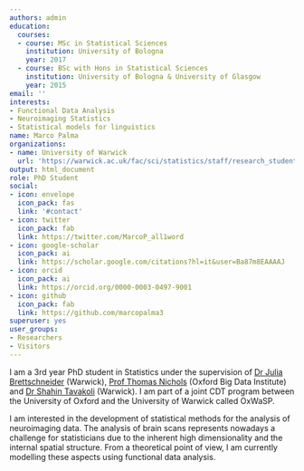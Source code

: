 ```yaml
---
authors: admin
education:
  courses:
  - course: MSc in Statistical Sciences
    institution: University of Bologna
    year: 2017
  - course: BSc with Hons in Statistical Sciences
    institution: University of Bologna & University of Glasgow
    year: 2015
email: ''
interests:
- Functional Data Analysis
- Neuroimaging Statistics
- Statistical models for linguistics
name: Marco Palma
organizations:
- name: University of Warwick
  url: 'https://warwick.ac.uk/fac/sci/statistics/staff/research_students/palma/'
output: html_document
role: PhD Student
social:
- icon: envelope
  icon_pack: fas
  link: '#contact'
- icon: twitter
  icon_pack: fab
  link: https://twitter.com/MarcoP_all1word
- icon: google-scholar
  icon_pack: ai
  link: https://scholar.google.com/citations?hl=it&user=Ba87m8EAAAAJ
- icon: orcid
  icon_pack: ai
  link: https://orcid.org/0000-0003-0497-9001
- icon: github
  icon_pack: fab
  link: https://github.com/marcopalma3
superuser: yes
user_groups:
- Researchers
- Visitors
---
```


I am a 3rd year PhD student in Statistics under the supervision of [Dr Julia Brettschneider](https://warwick.ac.uk/fac/sci/statistics/staff/academic-research/brettschneider) (Warwick), [Prof Thomas Nichols](https://www.bdi.ox.ac.uk/Team/t-e-nichols) (Oxford Big Data Institute) and [Dr Shahin Tavakoli](https://warwick.ac.uk/fac/sci/statistics/staff/academic-research/tavakoli/) (Warwick). I am part of a joint CDT program between the University of Oxford and the University of Warwick called OxWaSP.

I am interested in the development of statistical methods for the analysis of neuroimaging data. The analysis of brain scans represents nowadays a challenge for statisticians due to the inherent high dimensionality and the internal spatial structure. From a theoretical point of view, I am currently modelling these aspects using functional data analysis.